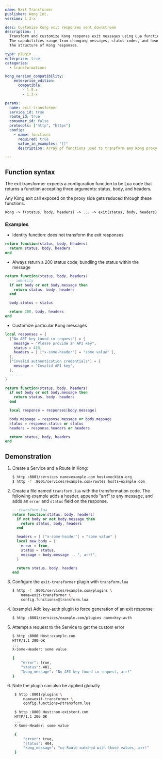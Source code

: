 ```yaml
---
name: Exit Transformer
publisher: Kong Inc.
version: 1.3-x

desc: Customize Kong exit responses sent downstream
description: |
  Transform and customize Kong response exit messages using Lua functions.
  The capabilities range from changing messages, status codes, and headers, to completely transforming
  the structure of Kong responses.

type: plugin
enterprise: true
categories:
  - transformations

kong_version_compatibility:
    enterprise_edition:
      compatible:
        - 1.5.x
        - 1.3-x

params:
  name: exit-transformer
  service_id: true
  route_id: true
  consumer_id: false
  protocols: ["http", "https"]
  config:
    - name: functions
      required: true
      value_in_examples: "[]"
      description: Array of functions used to transform any Kong proxy exit response.

---
```


## Function syntax

The exit transformer expects a configuration function to be Lua code that returns
a function accepting three arguments: status, body, and headers.

Any Kong exit call exposed on the proxy side gets reduced through these
functions.

```
Kong -> f(status, body, headers) -> ... -> exit(status, body, headers)
```


### Examples

* Identity function: does not transform the exit responses

```lua
return function(status, body, headers)
  return status, body, headers
end
```

* Always return a 200 status code, bundling the status within the message

```lua
return function(status, body, headers)
  -- identity
  if not body or not body.message then
    return status, body, headers
  end

  body.status = status

  return 200, body, headers
end
```

* Customize particular Kong messages

```lua
local responses = {
  ["No API key found in request"] = {
    message = "Please provide an API key",
    status = 418,
    headers = { ["x-some-header"] = "some value" },
  },
  ["Invalid authentication credentials"] = {
    message = "Invalid API key",
  },
  -- ...
}

return function(status, body, headers)
  if not body or not body.message then
    return status, body, headers
  end

  local response = responses[body.message]

  body.message = response.message or body.message
  status = response.status or status
  headers = response.headers or headers

  return status, body, headers
end
```

## Demonstration

1. Create a Service and a Route in Kong:

    ```bash
    $ http :8001/services name=example.com host=mockbin.org
    $ http -f :8001/services/example.com/routes hosts=example.com
    ```

2. Create a file named `transform.lua` with the transformation code. The
   following example adds a header, appends "arr!" to any message, and adds
   an `error` and `status` field on the response.

    ```lua
    -- transform.lua
    return function(status, body, headers)
      if not body or not body.message then
        return status, body, headers
      end

      headers = { ["x-some-header"] = "some value" }
      local new_body = {
        error = true,
        status = status,
        message = body.message .. ", arr!",
      }

      return status, body, headers
    end
    ```

3. Configure the `exit-transformer` plugin with `transform.lua`

    ```bash
    $ http -f :8001/services/example.com/plugins \
        name=exit-transformer \
        config.functions=@transform.lua
    ```

4. (example) Add key-auth plugin to force generation of an exit response

    ```bash
    $ http :8001/services/example.com/plugins name=key-auth
    ```

5. Attempt a request to the Service to get the custom error

    ```bash
    $ http :8000 Host:example.com
    HTTP/1.1 200 OK
    ...
    X-Some-Header: some value

    {
        "error": true,
        "status": 401,
        "kong_message": "No API key found in request, arr!"
    }
    ```

6. Note the plugin can also be applied globally

   ```bash
    $ http :8001/plugins \
        name=exit-transformer \
        config.functions=@transform.lua

    $ http :8000 Host:non-existent.com
    HTTP/1.1 200 OK
    ...
    X-Some-Header: some value

    {
        "error": true,
        "status": 404,
        "kong_message": "no Route matched with those values, arr!"
    }
    ```
